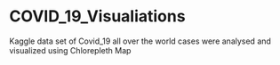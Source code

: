 # COVID_19_Visualiations
Kaggle data set of Covid_19 all over the world cases were analysed and visualized using Chlorepleth Map
